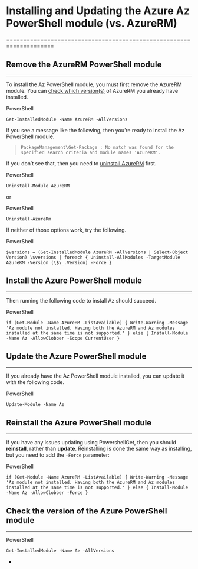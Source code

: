 # Installing and Updating the Azure Az PowerShell module (vs. AzureRM) 
====================================================================

## Remove the AzureRM PowerShell module 
------------------------------------

To install the Az PowerShell module, you must first remove the AzureRM
module.  You can [check which
version(s)](https://docs.microsoft.com/en-us/powershell/azure/migrate-from-azurerm-to-az?view=azps-4.1.0)
of AzureRM you already have installed.

PowerShell

    Get-InstalledModule -Name AzureRM -AllVersions
 
If you see a message like the following, then you’re ready to install
the Az PowerShell module.

> `PackageManagement\Get-Package : No match was found for the specified search criteria and module names 'AzureRM'.`

 
If you don’t see that, then you need to [uninstall
AzureRM](https://docs.microsoft.com/en-us/powershell/azure/uninstall-az-ps?view=azps-4.1.0#uninstall-the-azurerm-module)
first.

PowerShell

    Uninstall-Module AzureRM

  
or

PowerShell

    Uninstall-AzureRm

If neither of those options work, try the following.

PowerShell

    $versions = (Get-InstalledModule AzureRM -AllVersions | Select-Object
    Version) \$versions | foreach { Uninstall-AllModules -TargetModule
    AzureRM -Version (\$\_.Version) -Force }

## Install the Azure PowerShell module
-----------------------------------

Then running the following code to install Az should succeed.

PowerShell

    if (Get-Module -Name AzureRM -ListAvailable) { Write-Warning -Message
    'Az module not installed. Having both the AzureRM and Az modules
    installed at the same time is not supported.' } else { Install-Module
    -Name Az -AllowClobber -Scope CurrentUser }

## Update the Azure PowerShell module
----------------------------------

If you already have the Az PowerShell module installed, you can update
it with the following code.

PowerShell

    Update-Module -Name Az

## Reinstall the Azure PowerShell module 
-------------------------------------

If you have any issues updating using PowershellGet, then you
should **reinstall**, rather than **update**. Reinstalling is done the
same way as installing, but you need to add the `-Force` parameter:

PowerShell

    if (Get-Module -Name AzureRM -ListAvailable) { Write-Warning -Message
    'Az module not installed. Having both the AzureRM and Az modules
    installed at the same time is not supported.' } else { Install-Module
    -Name Az -AllowClobber -Force }

## Check the version of the Azure PowerShell module 
------------------------------------------------

PowerShell

    Get-InstalledModule -Name Az -AllVersions

-  